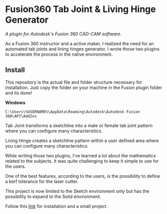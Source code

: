 # Fusion360 Tab Joint & Living Hinge Generator 

*A plugin for Autodesk's Fusion 360 CAD-CAM software.*

As a Fusion 360 instructor and a active maker, I realized the need for an automated tab joints and lining hinges generator. I wrote those two plugins to accelerate the process in the native environment.

## Install

This repository is the actual file and folder structure necessary for installation. Just copy the folder on your machine in the Fusion plugin folder and its done! 

**Windows**
```
C:\Users\%USERNAME%\AppData\Roaming\Autodesk\Autodesk Fusion 360\API\AddIns
```

Tab Joint transforms a sketchline into a male or female tab joint pattern where you can configure many characteristics.

Living Hinge creates a sketchline pattern within a user defined area where you can configure many characteristics.

While writing those two plugins, I've learned a lot about the mathematics related to the subjects. It was quite challenging to keep it simple to use for the users.

One of the best features, according to the users, is the possibility to define a kerf tolerance for the laser cutter.

This project is now limited to the Sketch environment only but has the possibility to expand to the Solid environment.

Follow this [link](https://blogs.discovery.edu.hk/aap/tabs-and-living-hinge-plugin/) for installation and a small project. 


